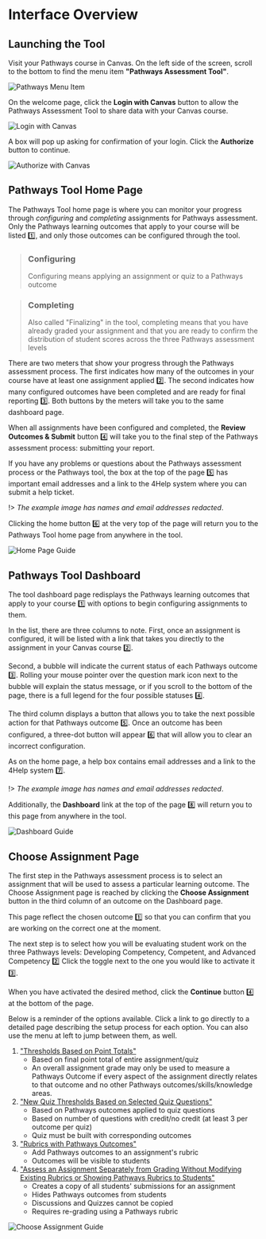 # Interface Overview

## Launching the Tool

Visit your Pathways course in Canvas.  On the left side of the screen, scroll to the bottom to find the menu item **"Pathways Assessment Tool"**.

![Pathways Menu Item](/_media/menuitem.png "Pathways Menu Item")

On the welcome page, click the **Login with Canvas** button to allow the Pathways Assessment Tool to share data with your Canvas course.

![Login with Canvas](/_media/login.png "Login with Canvas")

A box will pop up asking for confirmation of your login. Click the **Authorize** button to continue.

![Authorize with Canvas](/_media/authorize.png "Authorize with Canvas")

## Pathways Tool Home Page

The Pathways Tool home page is where you can monitor your progress through *configuring* and *completing* assignments for Pathways assessment.  Only the Pathways learning outcomes that apply to your course will be listed :one:, and only those outcomes can be configured through the tool.

> ### Configuring
>
> Configuring means applying an assignment or quiz to a Pathways outcome

> ### Completing
>
> Also called "Finalizing" in the tool, completing means that you have already graded your assignment and that you are ready to confirm the distribution of student scores across the three Pathways assessment levels

There are two meters that show your progress through the Pathways assessment process.  The first indicates how many of the outcomes in your course have at least one assignment applied :two:.  The second indicates how many configured outcomes have been completed and are ready for final reporting :three:.  Both buttons by the meters will take you to the same dashboard page.

When all assignments have been configured and completed, the **Review Outcomes & Submit** button :four: will take you to the final step of the Pathways assessment process: submitting your report.

If you have any problems or questions about the Pathways assessment process or the Pathways tool, the box at the top of the page :five: has important email addresses and a link to the 4Help system where you can submit a help ticket. 

!> *The example image has names and email addresses redacted*.

Clicking the home button :six: at the very top of the page will return you to the Pathways Tool home page from anywhere in the tool.

![Home Page Guide](/_media/homepage.png "Home Page Guide")

## Pathways Tool Dashboard

The tool dashboard page redisplays the Pathways learning outcomes that apply to your course :one: with options to begin configuring assignments to them.

In the list, there are three columns to note.  First, once an assignment is configured, it will be listed with a link that takes you directly to the assignment in your Canvas course :two:.  

Second, a bubble will indicate the current status of each Pathways outcome :three:. Rolling your mouse pointer over the question mark icon next to the bubble will explain the status message, or if you scroll to the bottom of the page, there is a full legend for the four possible statuses :four:.

The third column displays a button that allows you to take the next possible action for that Pathways outcome :five:.  Once an outcome has been configured, a three-dot button will appear :six: that will allow you to clear an incorrect configuration.

As on the home page, a help box contains email addresses and a link to the 4Help system :seven:.

!> *The example image has names and email addresses redacted*.

Additionally, the **Dashboard** link at the top of the page :eight: will return you to this page from anywhere in the tool.

![Dashboard Guide](/_media/dashboard.png "Dashboard Guide")

## Choose Assignment Page

The first step in the Pathways assessment process is to select an assignment that will be used to assess a particular learning outcome.  The Choose Assignment page is reached by clicking the **Choose Assignment** button in the third column of an outcome on the Dashboard page.

This page reflect the chosen outcome :one: so that you can confirm that you are working on the correct one at the moment.

The next step is to select how you will be evaluating student work on the three Pathways levels: Developing Competency, Competent, and Advanced Competency :two:  Click the toggle next to the one you would like to activate it :three:.

When you have activated the desired method, click the **Continue** button :four: at the bottom of the page.

Below is a reminder of the options available.  Click a link to go directly to a detailed page describing the setup process for each option.  You can also use the menu at left to jump between them, as well.

1. ["Thresholds Based on Point Totals"](option1.md)
    - Based on final point total of entire assignment/quiz
    - An overall assignment grade may only be used to measure a Pathways Outcome if every aspect of the assignment directly relates to that outcome and no other Pathways outcomes/skills/knowledge areas.
2. ["New Quiz Thresholds Based on Selected Quiz Questions"](option2.md)
    - Based on Pathways outcomes applied to quiz questions
    - Based on number of questions with credit/no credit (at least 3 per outcome per quiz)
    - Quiz must be built with corresponding outcomes
3. ["Rubrics with Pathways Outcomes"](option3.md)
    - Add Pathways outcomes to an assignment's rubric
    - Outcomes will be visible to students
4. ["Assess an Assignment Separately from Grading Without Modifying Existing Rubrics or Showing Pathways Rubrics to Students"](option4.md)
    - Creates a copy of all students' submissions for an assignment
    - Hides Pathways outcomes from students
    - Discussions and Quizzes cannot be copied
    - Requires re-grading using a Pathways rubric

![Choose Assignment Guide](/_media/chooseassignment.png "Choose Assignment Guide")
